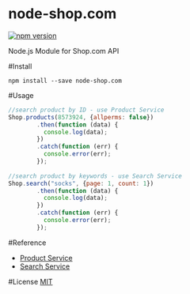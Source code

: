 # node-shop.com
[![npm version](https://badge.fury.io/js/node-shop.com.svg)](https://badge.fury.io/js/node-shop.com)

Node.js Module for Shop.com API

#Install
```
npm install --save node-shop.com
```

#Usage
```javascript
//search product by ID - use Product Service
Shop.products(8573924, {allperms: false})
 	    .then(function (data) {
 	      console.log(data);
 	    })
 	    .catch(function (err) {
 	      console.error(err);	  
 	    });
 	    
//search product by keywords - use Search Service
Shop.search("socks", {page: 1, count: 1})
 	    .then(function (data) {
 	      console.log(data);
 	    })
 	    .catch(function (err) {
 	      console.error(err);	  
 	    }); 	  
```

#Reference
- [Product Service](https://developer.shop.com/documentation/ProductService)
- [Search Service](https://developer.shop.com/documentation/SearchService)

#License
[MIT](http://spdx.org/licenses/MIT)
